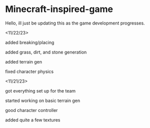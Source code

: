 # Minecraft-inspired-game

Hello, ill just be updating this as the game development progresses.

<11/22/23>

added breaking/placing

added grass, dirt, and stone generation

added terrain gen

fixed character physics

<11/21/23>

got everything set up for the team

started working on basic terrain gen

good character controller

added quite a few textures
